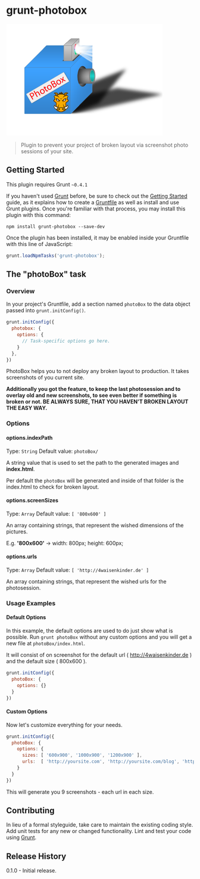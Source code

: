 # grunt-photobox

![image](./tasks/assets/img/photoBox.png)

> Plugin to prevent your project of broken layout via screenshot photo sessions of your site.

## Getting Started
This plugin requires Grunt `~0.4.1`

If you haven't used [Grunt](http://gruntjs.com/) before, be sure to check out the [Getting Started](http://gruntjs.com/getting-started) guide, as it explains how to create a [Gruntfile](http://gruntjs.com/sample-gruntfile) as well as install and use Grunt plugins. Once you're familiar with that process, you may install this plugin with this command:

```shell
npm install grunt-photobox --save-dev
```

Once the plugin has been installed, it may be enabled inside your Gruntfile with this line of JavaScript:

```js
grunt.loadNpmTasks('grunt-photobox');
```

## The "photoBox" task

### Overview
In your project's Gruntfile, add a section named `photoBox` to the data object passed into `grunt.initConfig()`.

```js
grunt.initConfig({
  photobox: {
    options: {
      // Task-specific options go here.
    }
  },
})
```

PhotoBox helps you to not deploy any broken layout to production. It takes screenshots of you current site. 

**Additionally you got the feature, to keep the last photosession and to overlay old and new screenshots, to see even better if something is broken or not. BE ALWAYS SURE, THAT YOU HAVEN'T BROKEN LAYOUT THE EASY WAY.**



### Options

#### options.indexPath
Type: `String`
Default value: `photoBox/`

A string value that is used to set the path to the generated images and **index.html**.

Per default the ```photoBox``` will be generated and inside of that folder is the index.html to check for broken layout.

#### options.screenSizes
Type: `Array`
Default value: `[ '800x600' ]`

An array containing strings, that represent the wished dimensions of the pictures.

E.g. **'800x600'** -> width: 800px; height: 600px;

#### options.urls
Type: `Array`
Default value: `[ 'http://4waisenkinder.de' ]`

An array containing strings, that represent the wished urls for the photosession.

### Usage Examples

#### Default Options
In this example, the default options are used to do just show what is possible. Run ```grunt photoBox``` without any custom options and you will get a new file at ```photoBox/index.html```. 

It will consist of on screenshot for the default url ( http://4waisenkinder.de ) and the default size ( 800x600 ).

```js
grunt.initConfig({
  photoBox: {
    options: {}
  }
})
```

#### Custom Options
Now let's customize everything for your needs. 

```js
grunt.initConfig({
  photoBox: {
    options: {
      sizes: [ '600x900', '1000x900', '1200x900' ],
      urls:  [ 'http://yoursite.com', 'http://yoursite.com/blog', 'http://yoursite.com/catalog' ]
    }
  }
})
```

This will generate you 9 screenshots - each url in each size.

## Contributing
In lieu of a formal styleguide, take care to maintain the existing coding style. Add unit tests for any new or changed functionality. Lint and test your code using [Grunt](http://gruntjs.com/).

## Release History
0.1.0 - Initial release.
